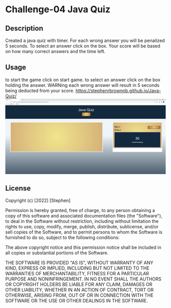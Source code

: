 # Challenge-04 Java Quiz 

## Description

Created a java quiz with timer. For each wrong answer you will be penalized 5 seconds. To select an answer click on the box. Your score will be based on how many correct answers and the time left. 


## Usage
to start the game click on start game. to select an answer click on the box holding the answer. WARNing each wrong answer will result in 5 seconds being deducted from your score. 
https://stephenrbrownnb.github.io/Java-Quiz/
![screenshot](screenshot.JPG)

## License



Copyright (c) [2022] [Stephen]

Permission is hereby granted, free of charge, to any person obtaining a copy
of this software and associated documentation files (the "Software"), to deal
in the Software without restriction, including without limitation the rights
to use, copy, modify, merge, publish, distribute, sublicense, and/or sell
copies of the Software, and to permit persons to whom the Software is
furnished to do so, subject to the following conditions:

The above copyright notice and this permission notice shall be included in all
copies or substantial portions of the Software.

THE SOFTWARE IS PROVIDED "AS IS", WITHOUT WARRANTY OF ANY KIND, EXPRESS OR
IMPLIED, INCLUDING BUT NOT LIMITED TO THE WARRANTIES OF MERCHANTABILITY,
FITNESS FOR A PARTICULAR PURPOSE AND NONINFRINGEMENT. IN NO EVENT SHALL THE
AUTHORS OR COPYRIGHT HOLDERS BE LIABLE FOR ANY CLAIM, DAMAGES OR OTHER
LIABILITY, WHETHER IN AN ACTION OF CONTRACT, TORT OR OTHERWISE, ARISING FROM,
OUT OF OR IN CONNECTION WITH THE SOFTWARE OR THE USE OR OTHER DEALINGS IN THE
SOFTWARE.